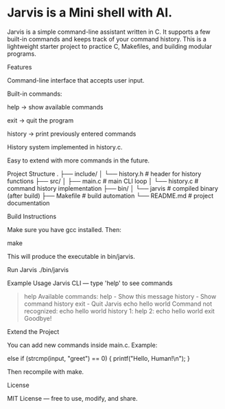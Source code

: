 # Jarvis is a Mini shell with AI.

Jarvis is a simple command-line assistant written in C. It supports a few built-in commands and keeps track of your command history. This is a lightweight starter project to practice C, Makefiles, and building modular programs.

Features

Command-line interface that accepts user input.

Built-in commands:

help → show available commands

exit → quit the program

history → print previously entered commands

History system implemented in history.c.

Easy to extend with more commands in the future.

Project Structure
.
├── include/
│   └── history.h      # header for history functions
├── src/
│   ├── main.c         # main CLI loop
│   └── history.c      # command history implementation
├── bin/
│   └── jarvis         # compiled binary (after build)
├── Makefile           # build automation
└── README.md          # project documentation

Build Instructions

Make sure you have gcc installed. Then:

make


This will produce the executable in bin/jarvis.

Run Jarvis
./bin/jarvis

Example Usage
Jarvis CLI — type 'help' to see commands
> help
Available commands:
  help     - Show this message
  history  - Show command history
  exit     - Quit Jarvis
> echo hello world
Command not recognized: echo hello world
> history
1: help
2: echo hello world
> exit
Goodbye!

Extend the Project

You can add new commands inside main.c. Example:

else if (strcmp(input, "greet") == 0) {
    printf("Hello, Human!\n");
}


Then recompile with make.

License

MIT License — free to use, modify, and share.
